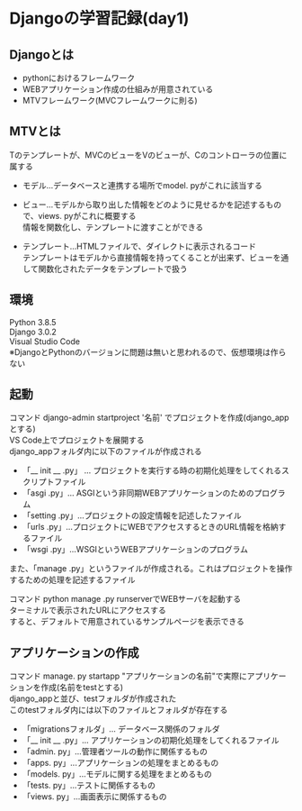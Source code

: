 

# Djangoの学習記録(day1)
## Djangoとは
* pythonにおけるフレームワーク
* WEBアプリケーション作成の仕組みが用意されている
* MTVフレームワーク(MVCフレームワークに則る)  

## MTVとは
Tのテンプレートが、MVCのビューをVのビューが、Cのコントローラの位置に属する  
* モデル...データベースと連携する場所でmodel. pyがこれに該当する

* ビュー...モデルから取り出した情報をどのように見せるかを記述するもので、views. pyがこれに概要する  
情報を関数化し、テンプレートに渡すことができる

* テンプレート...HTMLファイルで、ダイレクトに表示されるコード  
テンプレートはモデルから直接情報を持ってくることが出来ず、ビューを通して関数化されたデータをテンプレートで扱う  

## 環境
Python 3.8.5   
Django 3.0.2  
Visual Studio Code  
※DjangoとPythonのバージョンに問題は無いと思われるので、仮想環境は作らない  

## 起動
コマンド django-admin startproject '名前' でプロジェクトを作成(django_appとする)  
VS Code上でプロジェクトを展開する  
django_appフォルダ内に以下のファイルが作成される  
* 「__ init __ .py」 ... プロジェクトを実行する時の初期化処理をしてくれるスクリプトファイル  
* 「asgi .py」... ASGIという非同期WEBアプリケーションのためのプログラム
* 「setting .py」...プロジェクトの設定情報を記述したファイル
* 「urls .py」...プロジェクトにWEBでアクセスするときのURL情報を格納するファイル
* 「wsgi .py」...WSGIというWEBアプリケーションのプログラム  

また、「manage .py」というファイルが作成される。これはプロジェクトを操作するための処理を記述するファイル

コマンド python manage .py runserverでWEBサーバを起動する  
ターミナルで表示されたURLにアクセスする  
すると、デフォルトで用意されているサンプルページを表示できる


## アプリケーションの作成
コマンド manage. py startapp "アプリケーションの名前"で実際にアプリケーションを作成(名前をtestとする)  
django_appと並び、testフォルダが作成された  
このtestフォルダ内には以下のファイルとフォルダが存在する  
* 「migrationsフォルダ」... データベース関係のフォルダ
* 「__ init __ .py」... アプリケーションの初期化処理をしてくれるファイル
* 「admin. py」...管理者ツールの動作に関係するもの
* 「apps. py」...アプリケーションの処理をまとめるもの
* 「models. py」...モデルに関する処理をまとめるもの
* 「tests. py」...テストに関係するもの
* 「views. py」...画面表示に関係するもの 
